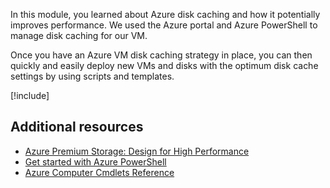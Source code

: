 In this module, you learned about Azure disk caching and how it potentially improves performance. We used the Azure portal and Azure PowerShell to manage disk caching for our VM.

Once you have an Azure VM disk caching strategy in place, you can then quickly and easily deploy new VMs and disks with the optimum disk cache settings by using scripts and templates.

[!include[](../../../includes/azure-sandbox-cleanup.md)]

## Additional resources

- [Azure Premium Storage: Design for High Performance](https://docs.microsoft.com/azure/virtual-machines/windows/premium-storage-performance)
- [Get started with Azure PowerShell](https://docs.microsoft.com/powershell/azure/get-started-azureps)
- [Azure Computer Cmdlets Reference](https://docs.microsoft.com/powershell/module/azurerm.compute#vm_disks)
